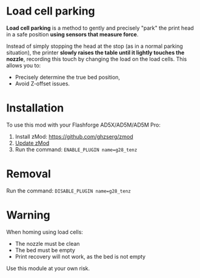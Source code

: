 # Load cell parking
**Load cell parking** is a method to gently and precisely "park" the print head in a safe position **using sensors that measure force**.

Instead of simply stopping the head at the stop (as in a normal parking situation), the printer **slowly raises the table until it lightly touches the nozzle**, recording this touch by changing the load on the load cells. This allows you to:

- Precisely determine the true bed position,  
- Avoid Z-offset issues.

# Installation

To use this mod with your Flashforge AD5X/AD5M/AD5M Pro:

1. Install zMod: https://github.com/ghzserg/zmod  
2. [Update zMod](https://github.com/ghzserg/zmod/wiki/Setup_en#updating-the-mod)
2. Run the command: ```ENABLE_PLUGIN name=g28_tenz```

# Removal

Run the command: ```DISABLE_PLUGIN name=g28_tenz```

# Warning

When homing using load cells:
- The nozzle must be clean  
- The bed must be empty  
- Print recovery will not work, as the bed is not empty  

Use this module at your own risk.
